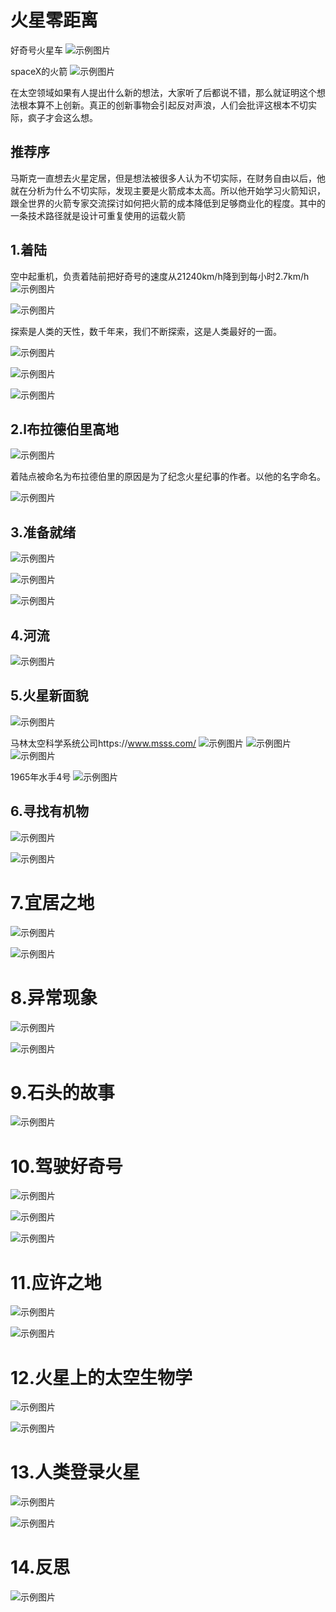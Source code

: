 # 火星零距离
好奇号火星车
![示例图片](./assets/好奇号.jpg)

spaceX的火箭
![示例图片](./assets/猎鹰九号.jpg)

在太空领域如果有人提出什么新的想法，大家听了后都说不错，那么就证明这个想法根本算不上创新。真正的创新事物会引起反对声浪，人们会批评这根本不切实际，疯子才会这么想。


## 推荐序
马斯克一直想去火星定居，但是想法被很多人认为不切实际，在财务自由以后，他就在分析为什么不切实际，发现主要是火箭成本太高。所以他开始学习火箭知识，跟全世界的火箭专家交流探讨如何把火箭的成本降低到足够商业化的程度。其中的一条技术路径就是设计可重复使用的运载火箭


## 1.着陆
空中起重机，负责着陆前把好奇号的速度从21240km/h降到到每小时2.7km/h
![示例图片](./assets/空中起重机.jpg)

![示例图片](./assets/无尘车间组装.jpg)

探索是人类的天性，数千年来，我们不断探索，这是人类最好的一面。


![示例图片](./assets/赫伯斯峡谷.jpg)

![示例图片](./assets/伞降.gif)

![示例图片](./assets/着陆流程.jpg)

## 2.l布拉德伯里高地

![示例图片](./assets/夏普山.jpg)

着陆点被命名为布拉德伯里的原因是为了纪念火星纪事的作者。以他的名字命名。

![示例图片](./assets/火星地形图.jpg)


## 3.准备就绪



![示例图片](./assets/化学相机.jpg)

![示例图片](./assets/原子能阶.jpg)

![示例图片](./assets/车载仪器.jpg)

## 4.河流

![示例图片](./assets/鹅卵石.jpg)

## 5.火星新面貌

![示例图片](./assets/好奇号自拍.jpg)

马林太空科学系统公司https://www.msss.com/
![示例图片](./assets/马林太空科学系统公司.png)
![示例图片](./assets/相机.png)
![示例图片](./assets/科学.png)

1965年水手4号
![示例图片](./assets/水手四号传回火星数据手绘板.jpg)

## 6.寻找有机物

![示例图片](./assets/马沃斯谷.png)

![示例图片](./assets/黄刀湾.jpg)

# 7.宜居之地

![示例图片](./assets/钻孔.jpg)

![示例图片](./assets/压裂岩石.jpg)

# 8.异常现象
![示例图片](./assets/主控中心.jpg)

![示例图片](./assets/深空探测网.jpg)

# 9.石头的故事
![示例图片](./assets/撞击坑.jpg)

# 10.驾驶好奇号
![示例图片](./assets/路径规划仿真.jpg)

![示例图片](./assets/好奇号轨迹.jpg)

![示例图片](./assets/好奇号移动路线.png)

# 11.应许之地
![示例图片](./assets/夏普山层次.png)

![示例图片](./assets/火星罗伯峡谷.jpg)


# 12.火星上的太空生物学
![示例图片](./assets/海盗号传回图片.jpg)

![示例图片](./assets/卡尔萨跟.jpg)

# 13.人类登录火星
![示例图片](./assets/火星沙漠研究站.jpg)

![示例图片](./assets/火箭.jpg)

# 14.反思

![示例图片](./assets/毅力号.jpg)


